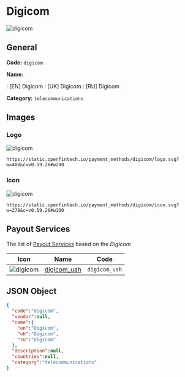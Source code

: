 
# Digicom 
![digicom](https://static.openfintech.io/payment_methods/digicom/logo.svg?w=400&c=v0.59.26#w200)  

## General 
**Code:** `digicom` 
 
**Name:** 
 
:	[EN] Digicom 
:	[UK] Digicom 
:	[RU] Digicom 
 
**Category:** `telecommunications` 
 

## Images 

### Logo 
![digicom](https://static.openfintech.io/payment_methods/digicom/logo.svg?w=400&c=v0.59.26#w200)  

```
https://static.openfintech.io/payment_methods/digicom/logo.svg?w=400&c=v0.59.26#w200
```  

### Icon 
![digicom](https://static.openfintech.io/payment_methods/digicom/icon.svg?w=278&c=v0.59.26#w100)  

```
https://static.openfintech.io/payment_methods/digicom/icon.svg?w=278&c=v0.59.26#w100
```  

## Payout Services 
 
The list of [Payout Services](/payout-services/) based on the _Digicom_ 

|Icon|Name|Code| 
|:---:|:---:|:---:| 
|![digicom](https://static.openfintech.io/payout_methods/digicom/icon.png?w=278&c=v0.59.26#w40) |[digicom_uah](/payout-services/digicom_uah/)|`digicom_uah`| 
 

## JSON Object 

```json
{
  "code":"digicom",
  "vendor":null,
  "name":{
    "en":"Digicom",
    "uk":"Digicom",
    "ru":"Digicom"
  },
  "description":null,
  "countries":null,
  "category":"telecommunications"
}
```  
